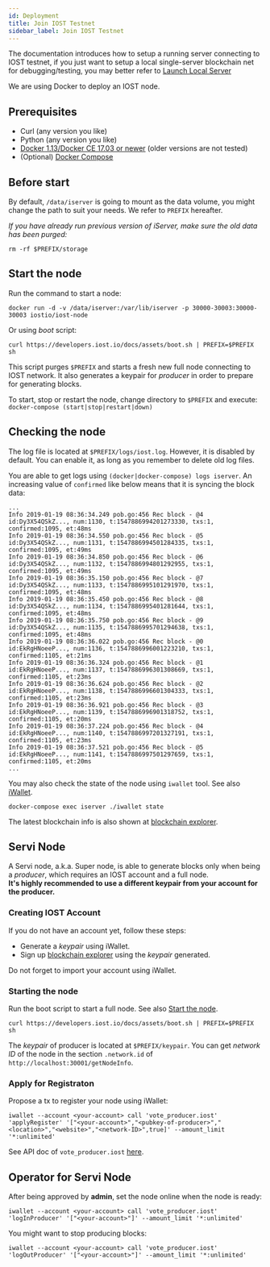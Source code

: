 ```yaml
---
id: Deployment
title: Join IOST Testnet
sidebar_label: Join IOST Testnet
---
```


The documentation introduces how to setup a running server connecting to IOST testnet, if you just want to setup a local single-server blockchain net for debugging/testing, you may better refer to [Launch Local Server](4-running-iost-node/LocalServer.md)   

We are using Docker to deploy an IOST node.

## Prerequisites

- Curl (any version you like)
- Python (any version you like)
- [Docker 1.13/Docker CE 17.03 or newer](https://docs.docker.com/install) (older versions are not tested)
- (Optional) [Docker Compose](https://docs.docker.com/compose/install)

## Before start

By default, `/data/iserver` is going to mount as the data volume, you might change the path to suit your needs.
We refer to `PREFIX` hereafter.

*If you have already run previous version of iServer, make sure the old data has been purged:*

```
rm -rf $PREFIX/storage
```

## Start the node

Run the command to start a node:

```
docker run -d -v /data/iserver:/var/lib/iserver -p 30000-30003:30000-30003 iostio/iost-node
```

Or using *boot* script:

```
curl https://developers.iost.io/docs/assets/boot.sh | PREFIX=$PREFIX sh
```

This script purges `$PREFIX` and starts a fresh new full node connecting to IOST network.
It also generates a keypair for *producer* in order to prepare for generating blocks.

To start, stop or restart the node, change directory to `$PREFIX` and execute: `docker-compose (start|stop|restart|down)`

## Checking the node

The log file is located at `$PREFIX/logs/iost.log`. However, it is disabled by default.
You can enable it, as long as you remember to delete old log files.

You are able to get logs using `(docker|docker-compose) logs iserver`.
An increasing value of `confirmed` like below means that it is syncing the block data:

```
...
Info 2019-01-19 08:36:34.249 pob.go:456 Rec block - @4 id:Dy3X54QSkZ..., num:1130, t:1547886994201273330, txs:1, confirmed:1095, et:48ms
Info 2019-01-19 08:36:34.550 pob.go:456 Rec block - @5 id:Dy3X54QSkZ..., num:1131, t:1547886994501284335, txs:1, confirmed:1095, et:49ms
Info 2019-01-19 08:36:34.850 pob.go:456 Rec block - @6 id:Dy3X54QSkZ..., num:1132, t:1547886994801292955, txs:1, confirmed:1095, et:49ms
Info 2019-01-19 08:36:35.150 pob.go:456 Rec block - @7 id:Dy3X54QSkZ..., num:1133, t:1547886995101291970, txs:1, confirmed:1095, et:48ms
Info 2019-01-19 08:36:35.450 pob.go:456 Rec block - @8 id:Dy3X54QSkZ..., num:1134, t:1547886995401281644, txs:1, confirmed:1095, et:48ms
Info 2019-01-19 08:36:35.750 pob.go:456 Rec block - @9 id:Dy3X54QSkZ..., num:1135, t:1547886995701294638, txs:1, confirmed:1095, et:48ms
Info 2019-01-19 08:36:36.022 pob.go:456 Rec block - @0 id:EkRgHNoeeP..., num:1136, t:1547886996001223210, txs:1, confirmed:1105, et:21ms
Info 2019-01-19 08:36:36.324 pob.go:456 Rec block - @1 id:EkRgHNoeeP..., num:1137, t:1547886996301308669, txs:1, confirmed:1105, et:23ms
Info 2019-01-19 08:36:36.624 pob.go:456 Rec block - @2 id:EkRgHNoeeP..., num:1138, t:1547886996601304333, txs:1, confirmed:1105, et:23ms
Info 2019-01-19 08:36:36.921 pob.go:456 Rec block - @3 id:EkRgHNoeeP..., num:1139, t:1547886996901318752, txs:1, confirmed:1105, et:20ms
Info 2019-01-19 08:36:37.224 pob.go:456 Rec block - @4 id:EkRgHNoeeP..., num:1140, t:1547886997201327191, txs:1, confirmed:1105, et:23ms
Info 2019-01-19 08:36:37.521 pob.go:456 Rec block - @5 id:EkRgHNoeeP..., num:1141, t:1547886997501297659, txs:1, confirmed:1105, et:20ms
...
```

You may also check the state of the node using `iwallet` tool.
See also [iWallet](4-running-iost-node/iWallet.md).

```
docker-compose exec iserver ./iwallet state
```

The latest blockchain info is also shown at [blockchain explorer](https://explorer.iost.io).

## Servi Node

A Servi node, a.k.a. Super node, is able to generate blocks only when being a *producer*,
which requires an IOST account and a full node.   
**It's highly recommended to use a different keypair from your account for the producer.**

### Creating IOST Account

If you do not have an account yet, follow these steps:

- Generate a *keypair* using iWallet.
- Sign up [blockchain explorer](https://explorer.iost.io) using the *keypair* generated.

Do not forget to import your account using iWallet.

### Starting the node

Run the boot script to start a full node. See also [Start the node](#start-the-node).

```
curl https://developers.iost.io/docs/assets/boot.sh | PREFIX=$PREFIX sh
```

The *keypair* of producer is located at `$PREFIX/keypair`.
You can get *network ID* of the node in the section `.network.id`
of `http://localhost:30001/getNodeInfo`.

### Apply for Registraton

Propose a tx to register your node using iWallet:

```
iwallet --account <your-account> call 'vote_producer.iost' 'applyRegister' '["<your-account>","<pubkey-of-producer>","<location>","<website>","<network-ID>",true]' --amount_limit '*:unlimited'
```

See API doc of `vote_producer.iost` [here](6-reference/SystemContract.html#vote-produceriost).

## Operator for Servi Node

After being approved by **admin**, set the node online when the node is ready:

```
iwallet --account <your-account> call 'vote_producer.iost' 'logInProducer' '["<your-account>"]' --amount_limit '*:unlimited'
```

You might want to stop producing blocks:

```
iwallet --account <your-account> call 'vote_producer.iost' 'logOutProducer' '["<your-account>"]' --amount_limit '*:unlimited'
```
